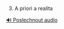 
3. A priori a realita

[🔊 Poslechnout audio](/data/7-paragraphs/audio/chapter_15/para_001-3-A-priori-a-realita.mp3)
